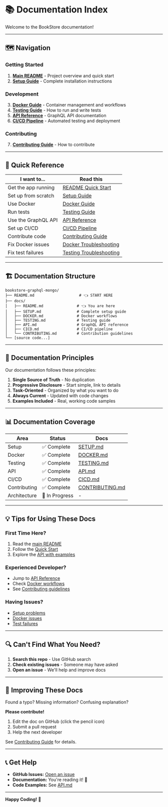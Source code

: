 # 📚 Documentation Index

Welcome to the BookStore documentation!

---

## 🗺️ Navigation

### **Getting Started**
1. **[Main README](../README.md)** - Project overview and quick start
2. **[Setup Guide](SETUP.md)** - Complete installation instructions

### **Development**
3. **[Docker Guide](DOCKER.md)** - Container management and workflows
4. **[Testing Guide](TESTING.md)** - How to run and write tests
5. **[API Reference](API.md)** - GraphQL API documentation
6. **[CI/CD Pipeline](CICD.md)** - Automated testing and deployment

### **Contributing**
7. **[Contributing Guide](CONTRIBUTING.md)** - How to contribute

---

## 📖 Quick Reference

| I want to... | Read this |
|--------------|-----------|
| Get the app running | [README Quick Start](../README.md#-quick-start) |
| Set up from scratch | [Setup Guide](SETUP.md) |
| Use Docker | [Docker Guide](DOCKER.md) |
| Run tests | [Testing Guide](TESTING.md) |
| Use the GraphQL API | [API Reference](API.md) |
| Set up CI/CD | [CI/CD Pipeline](CICD.md) |
| Contribute code | [Contributing Guide](CONTRIBUTING.md) |
| Fix Docker issues | [Docker Troubleshooting](DOCKER.md#-troubleshooting) |
| Fix test failures | [Testing Troubleshooting](TESTING.md#-troubleshooting) |

---

## 🏗️ Documentation Structure

```
bookstore-graphql-mongo/
├── README.md                    # 👈 START HERE
├── docs/
│   ├── README.md               # 👈 You are here
│   ├── SETUP.md                # Complete setup guide
│   ├── DOCKER.md               # Docker workflows
│   ├── TESTING.md              # Testing guide
│   ├── API.md                  # GraphQL API reference
│   ├── CICD.md                 # CI/CD pipeline
│   └── CONTRIBUTING.md         # Contribution guidelines
└── [source code...]
```

---

## 🎯 Documentation Principles

Our documentation follows these principles:

1. **Single Source of Truth** - No duplication
2. **Progressive Disclosure** - Start simple, link to details
3. **Task-Oriented** - Organized by what you want to do
4. **Always Current** - Updated with code changes
5. **Examples Included** - Real, working code samples

---

## 📊 Documentation Coverage

| Area | Status | Docs |
|------|--------|------|
| Setup | ✅ Complete | [SETUP.md](SETUP.md) |
| Docker | ✅ Complete | [DOCKER.md](DOCKER.md) |
| Testing | ✅ Complete | [TESTING.md](TESTING.md) |
| API | ✅ Complete | [API.md](API.md) |
| CI/CD | ✅ Complete | [CICD.md](CICD.md) |
| Contributing | ✅ Complete | [CONTRIBUTING.md](CONTRIBUTING.md) |
| Architecture | 🔄 In Progress | - |

---

## 💡 Tips for Using These Docs

### **First Time Here?**
1. Read the [main README](../README.md)
2. Follow the [Quick Start](../README.md#-quick-start)
3. Explore the [API with examples](API.md)

### **Experienced Developer?**
- Jump to [API Reference](API.md)
- Check [Docker workflows](DOCKER.md)
- See [Contributing guidelines](CONTRIBUTING.md)

### **Having Issues?**
- [Setup problems](SETUP.md#-troubleshooting)
- [Docker issues](DOCKER.md#-troubleshooting)
- [Test failures](TESTING.md#-troubleshooting)

---

## 🔍 Can't Find What You Need?

1. **Search this repo** - Use GitHub search
2. **Check existing issues** - Someone may have asked
3. **Open an issue** - We'll help and improve docs

---

## 🤝 Improving These Docs

Found a typo? Missing information? Confusing explanation?

**Please contribute!**

1. Edit the doc on GitHub (click the pencil icon)
2. Submit a pull request
3. Help the next developer

See [Contributing Guide](CONTRIBUTING.md) for details.

---

## 📞 Get Help

- **GitHub Issues:** [Open an issue](https://github.com/dvdduy/bookstore-graphql-mongo/issues)
- **Documentation:** You're reading it! 📖
- **Code Examples:** See [API.md](API.md)

---

**Happy Coding!** 🚀

